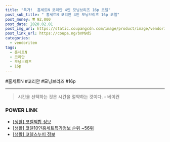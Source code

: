 ```yaml
--- 
title: "특가!  홈세트N 코리안 4인 모닝브리즈 16p 코렐" 
post_sub_title: " 홈세트N 코리안 4인 모닝브리즈 16p 코렐" 
post_money: ₩ 92,000 
post_date: 2020.02.01 
post_img_url: https://static.coupangcdn.com/image/product/image/vendoritem/2019/10/16/5130588723/52581f6e-cbc6-48e0-ae19-6b5d5ec902bd.jpg 
post_link_url: https://coupa.ng/bnM9d5 
categories: 
  - vendoritem 
tags: 
  - 홈세트N 
  - 코리안 
  - 모닝브리즈 
  - 16p 
--- 
```

  #홈세트N #코리안 #모닝브리즈 #16p 
<hr> 

> 시간을 선택하는 것은 시간을 절약하는 것이다. - 베이컨 


### POWER LINK

* <a href="https://blog.naver.com/fash111/221768528302" target="_blank"> [생활] 코렐백합 정보 </a>
* <a href="https://blog.naver.com/santokki14/221773394048" target="_blank"> [생활] 코렐10인홈세트특가정보 순위 ~56위</a>
* <a href="https://blog.naver.com/sakai111/221769579899" target="_blank"> [생활] 코렐스누피 정보 </a>
